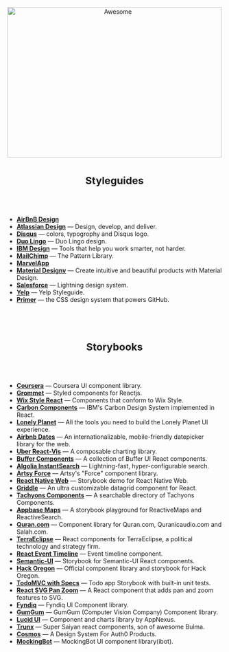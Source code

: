 <div align="center">
<img width="500" height="350" src="https://gitcdn.xyz/repo/sindresorhus/awesome/master/media/logo.svg" alt="Awesome">
</div>


<h1 align="center"><sub>Styleguides</sub></h1>

<br />
<br />

- [__AirBnB Design__](https://airbnb.design)
- [__Atlassian Design__](https://atlassian.design/) &mdash; Design, develop, and deliver.
- [__Disqus__](https://disqus.com/pages/style-guide/) &mdash; colors, typogrophy and Disqus logo.
- [__Duo Lingo__](https://www.duolingo.com/design/) &mdash; Duo Lingo design.
- [__IBM Design__](https://www.ibm.com/design/language/resources/) &mdash; Tools that help you work smarter, not harder.
- [__MailChimp__](http://ux.mailchimp.com/patterns) &mdash; The Pattern Library.
- [__MarvelApp__](https://marvelapp.com/styleguide/overview/introduction)
- [__Material Designv__](https://material.io/design) &mdash; Create intuitive and beautiful products with Material Design.
- [__Salesforce__](http://sfdc-styleguide.herokuapp.com/) &mdash; Lightning design system.
- [__Yelp__](http://www.yelp.com/styleguide) &mdash; Yelp Styleguide.
- [__Primer__](https://primer.style/) &mdash; the CSS design system that powers GitHub.

<br />
<br />


<h1 align="center"><sub>Storybooks</sub></h1>

<br />
<br />

- [__Coursera__](https://building.coursera.org/coursera-ui/) &mdash; Coursera UI component library.
- [__Grommet__](https://storybook.grommet.io/) &mdash; Styled components for Reactjs.
- [__Wix Style React__](https://wix.github.io/wix-style-react/) &mdash; Components that conform to Wix Style.
- [__Carbon Components__](http://react.carbondesignsystem.com) &mdash; IBM's Carbon Design System implemented in React.
- [__Lonely Planet__](https://lonelyplanet.github.io/backpack-ui/) &mdash; All the tools you need to build the Lonely Planet UI experience.
- [__Airbnb Dates__](http://airbnb.io/react-dates/) &mdash; An internationalizable, mobile-friendly datepicker library for the web.
- [__Uber React-Vis__](https://uber.github.io/react-vis/website/dist/storybook/index.html) &mdash; A composable charting library.
- [__Buffer Components__](https://bufferapp.github.io/buffer-components/) &mdash; A collection of Buffer UI React components.
- [__Algolia InstantSearch__](https://community.algolia.com/react-instantsearch/storybook/) &mdash; Lightning-fast, hyper-configurable search.
- [__Artsy Force__](https://artsy.github.io/reaction/) &mdash; Artsy's "Force" component library.
- [__React Native Web__](https://necolas.github.io/react-native-web/storybook/) &mdash; Storybook demo for React Native Web.
- [__Griddle__](undefined) &mdash; An ultra customizable datagrid component for React.
- [__Tachyons Components__](https://www.tachyonstemplates.com/components/) &mdash; A searchable directory of Tachyons Components.
- [__Appbase Maps__](https://opensource.appbase.io/playground/) &mdash; A storybook playground for ReactiveMaps and ReactiveSearch.
- [__Quran.com__](https://quran.github.io/common-components/) &mdash; Component library for Quran.com, Quranicaudio.com and Salah.com.
- [__TerraEclipse__](https://terraeclipse.github.io/react-stack/) &mdash; React components for TerraEclipse, a political technology and strategy firm.
- [__React Event Timeline__](https://rcdexta.github.io/react-event-timeline/) &mdash; Event timeline component.
- [__Semantic-UI__](https://white-rabbit-japan.github.io/Semantic-UI-React-Storybook/) &mdash; Storybook for Semantic-UI React components.
- [__Hack Oregon__](https://hackoregon.github.io/component-library/) &mdash; Official component library and storybook for Hack Oregon.
- [__TodoMVC with Specs__](https://thorjarhun.github.io/react-storybook-todolist/) &mdash; Todo app Storybook with built-in unit tests.
- [__React SVG Pan Zoom__](https://chrvadala.github.io/react-svg-pan-zoom/) &mdash; A React component that adds pan and zoom features to SVG.
- [__Fyndiq__](https://fyndiq.github.io/fyndiq-ui/) &mdash; Fyndiq UI Component library.
- [__GumGum__](https://storybook.gumgum.com) &mdash; GumGum (Computer Vision Company) Component library.
- [__Lucid UI__](https://appnexus.github.io/lucid/) &mdash; Component and charts library by AppNexus.
- [__Trunx__](https://g14n.info/trunx) &mdash; Super Saiyan react components, son of awesome Bulma.
- [__Cosmos__](https://auth0-cosmos.now.sh/sandbox/) &mdash; A Design System For Auth0 Products.
- [__MockingBot__](https://ibot.guide) &mdash; MockingBot UI component library(ibot).

<br />
<br />
